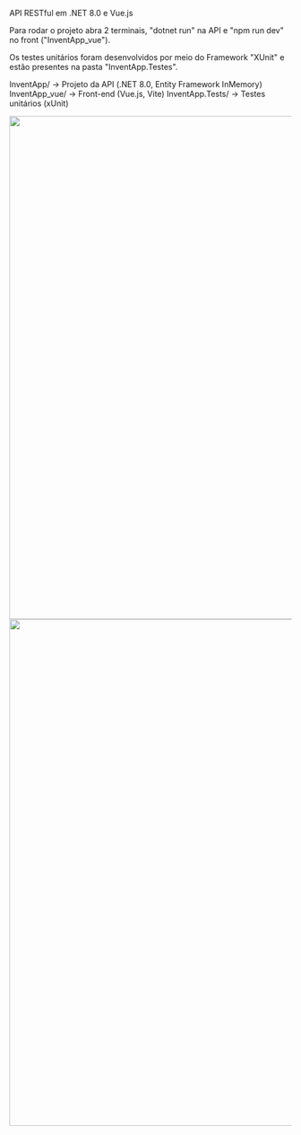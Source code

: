 API RESTful em .NET 8.0 e Vue.js

Para rodar o projeto abra 2 terminais, "dotnet run" na API e "npm run dev" no front ("InventApp_vue").

Os testes unitários foram desenvolvidos por meio do Framework "XUnit" e estão presentes na pasta "InventApp.Testes".

InventApp/        -> Projeto da API (.NET 8.0, Entity Framework InMemory)
InventApp_vue/    -> Front-end (Vue.js, Vite)
InventApp.Tests/  -> Testes unitários (xUnit)

<p align="center">
  <img width="1882" height="896" alt="image" src="https://github.com/user-attachments/assets/61b7a67f-eaba-4d26-a9f9-3f8a514e268f" /><br>
  <img width="1907" height="902" alt="image" src="https://github.com/user-attachments/assets/6b96d9cb-7391-45e7-8664-278ad486e09c" />
</p>

